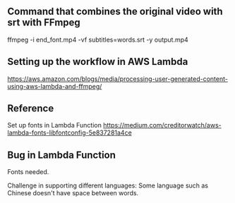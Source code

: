 ## Command that combines the original video with srt with FFmpeg 
ffmpeg  -i  end_font.mp4  -vf subtitles=words.srt -y output.mp4

## Setting up the workflow in AWS Lambda
https://aws.amazon.com/blogs/media/processing-user-generated-content-using-aws-lambda-and-ffmpeg/

## Reference
Set up fonts in Lambda Function
https://medium.com/creditorwatch/aws-lambda-fonts-libfontconfig-5e837281a4ce

## Bug in Lambda Function
Fonts needed.

Challenge in supporting different languages:
Some language such as Chinese doesn't have space between words.